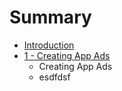 # Summary

* [Introduction](introduction.md)
* [1 - Creating App Ads](1_creating-ads/1_Creating-App-Ads.md)
   * Creating App Ads
   * esdfdsf

